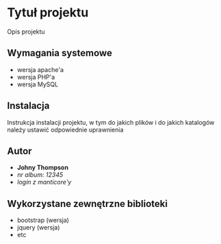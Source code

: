 
# Tytuł projektu
Opis projektu

## Wymagania systemowe
* wersja apache'a
* wersja PHP'a
* wersja MySQL

## Instalacja
Instrukcja instalacji projektu, w tym do jakich plików i do jakich katalogów należy ustawić odpowiednie uprawnienia


## Autor

* **Johny Thompson** 
* *nr  album: 12345*
* *login z manticore'y*

## Wykorzystane zewnętrzne biblioteki

* bootstrap (wersja)
* jquery (wersja)
* etc